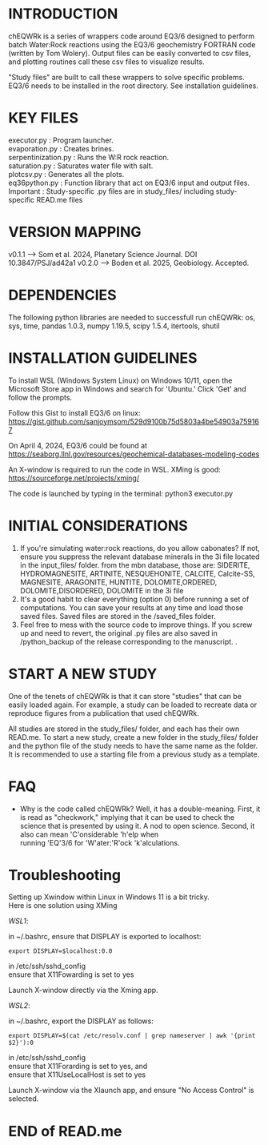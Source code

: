 # INTRODUCTION                                                       

chEQWRk is a series of wrappers code around EQ3/6 designed to perform batch Water:Rock reactions using the EQ3/6 geochemistry FORTRAN code (written by Tom Wolery). Output files can be easily converted to csv files, and plotting routines call these csv files to visualize results.

"Study files" are built to call these wrappers to solve specific problems. EQ3/6 needs to be installed in the root directory. See installation guidelines.                                          
                                                                      
# KEY FILES                                                           

executor.py          : Program launcher.                              
evaporation.py       : Creates brines.                                 
serpentinization.py  : Runs the W:R rock reaction.                    
saturation.py        : Saturates water file with salt.                
plotcsv.py	         : Generates all the plots.                        
eq36python.py        : Function library that act on EQ3/6 input and output files.                                  
Important            : Study-specific .py files are in study_files/ including study-specific READ.me files    

# VERSION MAPPING

v0.1.1 --> Som et al. 2024, Planetary Science Journal. DOI 10.3847/PSJ/ad42a1
v0.2.0 --> Boden et al. 2025, Geobiology. Accepted.
                                                                      

# DEPENDENCIES                                                        

The following python libraries are needed to successfull run chEQWRk: os, sys, time, pandas 1.0.3, numpy 1.19.5, scipy 1.5.4, itertools, shutil
                                                                      
# INSTALLATION GUIDELINES                                             

To install WSL (Windows System Linux) on Windows 10/11, open the Microsoft Store app in Windows and search for 'Ubuntu.'
Click 'Get' and follow the prompts.                                 
                                                                      
Follow this Gist to install EQ3/6 on linux:                           
  https://gist.github.com/sanjoymsom/529d9100b75d5803a4be54903a759167 
                                                                      
On April 4, 2024, EQ3/6 could be found at                            
  https://seaborg.llnl.gov/resources/geochemical-databases-modeling-codes
                                                                       
An X-window is required to run the code in WSL. XMing is good:         
  https://sourceforge.net/projects/xming/                             
                                                                      
The code is launched by typing in the terminal: python3 executor.py   
                                                                      
# INITIAL CONSIDERATIONS                                              

1. If you're simulating water:rock reactions, do you allow cabonates? If not, ensure you suppress the relevant database minerals in the 3i file located in the input_files/ folder.
   from the mbn database, those are:  SIDERITE, HYDROMAGNESITE, ARTINITE, NESQUEHONITE, CALCITE, Calcite-SS, MAGNESITE, ARAGONITE, HUNTITE, DOLOMITE,ORDERED, DOLOMITE,DISORDERED, DOLOMITE in the 3i file                                                    
3. It's a good habit to clear everything (option 0) before running a set of computations. You can save your results at any time and load those saved files. Saved files are stored in the /saved_files folder.                                 
4. Feel free to mess with the source code to improve things. If you screw up and need to revert, the original .py files are also saved in /python_backup of the release corresponding to the manuscript.              .           
                                                                      

# START A NEW STUDY                                                  

One of the tenets of chEQWRk is that it can store "studies" that can be easily loaded again. For example, a study can be loaded to recreate data or reproduce figures from a publication that used chEQWRk.       
                                                                      
All studies are stored in the study_files/ folder, and each has their own READ.me. To start a new study, create a new folder in the study_files/ folder and the python file of the study needs to have the same name as the folder. It is recommended to use a starting file from
a previous study as a template.                                                                                                             

# FAQ                                                                 
                                                                     
  - Why is the code called chEQWRk? Well, it has a double-meaning. First, it is read as "checkwork," implying that it can be used to check the science that is presented by using it. A nod to open science. Second, it also can mean 'C'onsiderable 'h'elp when      
    running 'EQ'3/6 for 'W'ater:'R'ock 'k'alculations.                      
                                                                      
# Troubleshooting                                                     
                                                                      
Setting up Xwindow within Linux in Windows 11 is a bit tricky.         
Here is one solution using XMing                                      
                                                                      
_WSL1_: 

in ~/.bashrc, ensure that DISPLAY is exported to localhost:     
```
export DISPLAY=$localhost:0.0                                
```
                                                                      
in /etc/ssh/sshd_config                                         
ensure that X11Fowarding is set to yes    

Launch X-window directly via the Xming app.
                                                                      
_WSL2_: 

in ~/.bashrc, export the DISPLAY as follows:                   
```
export DISPLAY=$(cat /etc/resolv.conf | grep nameserver | awk '{print $2}'):0 
```
                                                                      
in /etc/ssh/sshd_config                                         
ensure that X11Forarding is set to yes, and                     
ensure that X11UseLocalHost is set to yes 

Launch X-window via the Xlaunch app, and ensure "No Access Control" is selected.
                                                                      

# END of READ.me                                                      
